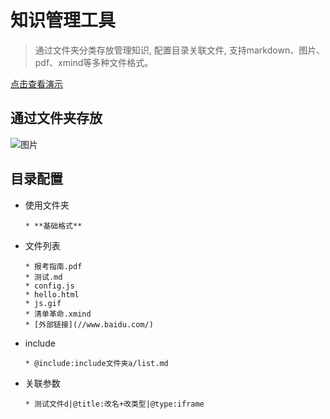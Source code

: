 # 知识管理工具

> 通过文件夹分类存放管理知识, 配置目录关联文件, 支持markdown、图片、pdf、xmind等多种文件格式。

[点击查看演示](https://qjflying.github.io/archive/demo/demo.html)

## 通过文件夹存放
![图片](https://qjflying.github.io/archive/demo/book/文件目录.png)

## 目录配置
* 使用文件夹
    ```
    * **基础格式**
    ```
* 文件列表
    ```
    * 报考指南.pdf
    * 测试.md
    * config.js
    * hello.html
    * js.gif
    * 清单革命.xmind
    * [外部链接](//www.baidu.com/)
    ```    
* include
    ```
    * @include:include文件夹a/list.md   
    ```
* 关联参数
    ```
    * 测试文件d|@title:改名+改类型|@type:iframe
    ```



